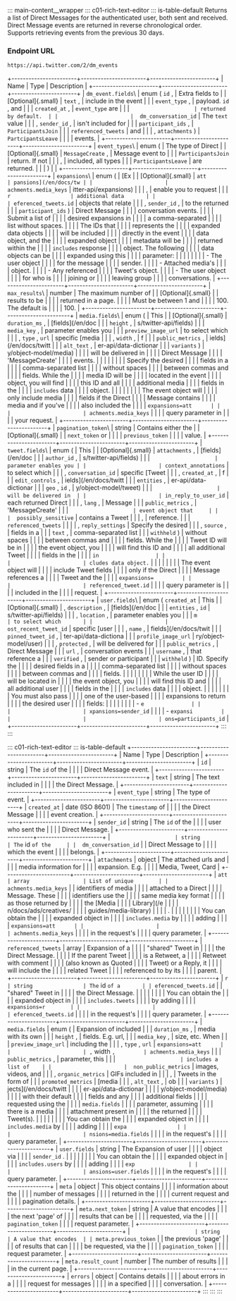 ::: main-content__wrapper
::: c01-rich-text-editor
::: is-table-default
Returns a list of Direct Messages for the authenticated user, both sent
and received. Direct Message events are returned in reverse
chronological order. Supports retrieving events from the previous 30
days.

### Endpoint URL

` https://api.twitter.com/2/dm_events `

+-----------------------+-----------------------+-----------------------+
| Name                  | Type                  | Description           |
+-----------------------+-----------------------+-----------------------+
| ` dm_event.fields `\  | enum ( ` id ` ,       | Extra fields to       |
| [Optional]{.small}    | ` text ` ,            | include in the event  |
|                       | ` event_type ` ,      | payload. ` id ` , and |
|                       | ` created_at ` ,      | ` event_type ` are    |
|                       | `                     | returned by default.  |
|                       |  dm_conversation_id ` | The ` text ` value    |
|                       | , ` sender_id ` ,     | isn\'t included for   |
|                       | ` participant_ids ` , | ` ParticipantsJoin `  |
|                       | ` referenced_tweets ` | and                   |
|                       | , ` attachments ` )   | ` PartcipantsLeave `  |
|                       |                       | events.               |
+-----------------------+-----------------------+-----------------------+
| ` event_types `\      | enum (                | The type of Direct    |
| [Optional]{.small}    | ` MessageCreate ` ,   | Message event to      |
|                       | ` ParticipantsJoin `  | return. If not        |
|                       | ,                     | included, all types   |
|                       | ` ParticipantsLeave ` | are returned.         |
|                       | )                     |                       |
+-----------------------+-----------------------+-----------------------+
| ` expansions `\       | enum (                | [Ex                   |
| [Optional]{.small}    | ` att                 | pansions](/en/docs/tw |
|                       | achments.media_keys ` | itter-api/expansions) |
|                       | ,                     | enable you to request |
|                       | ` r                   | additional data       |
|                       | eferenced_tweets.id ` | objects that relate   |
|                       | , ` sender_id ` ,     | to the returned       |
|                       | ` participant_ids ` ) | Direct Message        |
|                       |                       | conversation events.  |
|                       |                       | Submit a list of      |
|                       |                       | desired expansions in |
|                       |                       | a comma-separated     |
|                       |                       | list without spaces.  |
|                       |                       | The IDs that          |
|                       |                       | represents the        |
|                       |                       | expanded data objects |
|                       |                       | will be included      |
|                       |                       | directly in the event |
|                       |                       | data object, and the  |
|                       |                       | expanded object       |
|                       |                       | metadata will be      |
|                       |                       | returned within the   |
|                       |                       | ` includes ` response |
|                       |                       | object. The following |
|                       |                       | data objects can be   |
|                       |                       | expanded using this   |
|                       |                       | parameter:            |
|                       |                       |                       |
|                       |                       | -   The user object   |
|                       |                       |     for the message   |
|                       |                       |     sender.           |
|                       |                       | -   Attached media\'s |
|                       |                       |     object.           |
|                       |                       | -   Any referenced    |
|                       |                       |     Tweet\'s object.  |
|                       |                       | -   The user object   |
|                       |                       |     for who is        |
|                       |                       |     joining or        |
|                       |                       |     leaving group     |
|                       |                       |     conversations.    |
+-----------------------+-----------------------+-----------------------+
| ` max_results `\      | number                | The maximum number of |
| [Optional]{.small}    |                       | results to be         |
|                       |                       | returned in a page.   |
|                       |                       | Must be between 1 and |
|                       |                       | 100. The default is   |
|                       |                       | 100.                  |
+-----------------------+-----------------------+-----------------------+
| ` media.fields `\     | enum (                | This                  |
| [Optional]{.small}    | ` duration_ms ` ,     | [fields](/en/doc      |
|                       | ` height ` ,          | s/twitter-api/fields) |
|                       | ` media_key ` ,       | parameter enables you |
|                       | ` preview_image_url ` | to select which       |
|                       | , ` type ` , ` url `  | specific [media       |
|                       | , ` width ` ,         | f                     |
|                       | ` public_metrics ` ,  | ields](/en/docs/twitt |
|                       | ` alt_text ` ,        | er-api/data-dictionar |
|                       | ` variants ` )        | y/object-model/media) |
|                       |                       | will be delivered in  |
|                       |                       | Direct Message        |
|                       |                       | \'MessageCreate\'     |
|                       |                       | events.               |
|                       |                       |                       |
|                       |                       | Specify the desired   |
|                       |                       | fields in a           |
|                       |                       | comma-separated list  |
|                       |                       | without spaces        |
|                       |                       | between commas and    |
|                       |                       | fields. While the     |
|                       |                       | media ID will be      |
|                       |                       | located in the event  |
|                       |                       | object, you will find |
|                       |                       | this ID and all       |
|                       |                       | additional media      |
|                       |                       | fields in the         |
|                       |                       | ` includes ` data     |
|                       |                       | object.               |
|                       |                       |                       |
|                       |                       | The event object will |
|                       |                       | only include media    |
|                       |                       | fields if the Direct  |
|                       |                       | Message contains      |
|                       |                       | media and if you\'ve  |
|                       |                       | also included the     |
|                       |                       | ` expansions=att      |
|                       |                       | achments.media_keys ` |
|                       |                       | query parameter in    |
|                       |                       | your request.         |
+-----------------------+-----------------------+-----------------------+
| ` pagination_token `\ | string                | Contains either the   |
| [Optional]{.small}    |                       | ` next_token ` or     |
|                       |                       | ` previous_token `    |
|                       |                       | value.                |
+-----------------------+-----------------------+-----------------------+
| ` tweet.fields `\     | enum (                | This                  |
| [Optional]{.small}    | ` attachments ` ,     | [fields](/en/doc      |
|                       | ` author_id ` ,       | s/twitter-api/fields) |
|                       | `                     | parameter enables you |
|                       | context_annotations ` | to select which       |
|                       | , ` conversation_id ` | specific [Tweet       |
|                       | , ` created_at ` ,    | f                     |
|                       | ` edit_controls ` ,   | ields](/en/docs/twitt |
|                       | ` entities ` ,        | er-api/data-dictionar |
|                       | ` geo ` , ` id ` ,    | y/object-model/tweet) |
|                       | `                     | will be delivered in  |
|                       | in_reply_to_user_id ` | each returned Direct  |
|                       | , ` lang ` ,          | Message               |
|                       | ` public_metrics ` ,  | \'MessageCreate\'     |
|                       | `                     | event object that     |
|                       |  possibly_sensitive ` | contains a Tweet      |
|                       | ,                     | reference.            |
|                       | ` referenced_tweets ` |                       |
|                       | , ` reply_settings `  | Specify the desired   |
|                       | , ` source ` ,        | fields in a           |
|                       | ` text ` ,            | comma-separated list  |
|                       | ` withheld ` )        | without spaces        |
|                       |                       | between commas and    |
|                       |                       | fields. While the     |
|                       |                       | Tweet ID will be in   |
|                       |                       | the event object, you |
|                       |                       | will find this ID and |
|                       |                       | all additional Tweet  |
|                       |                       | fields in the         |
|                       |                       | ` in                  |
|                       |                       | cludes data object. ` |
|                       |                       |                       |
|                       |                       | The event object will |
|                       |                       | include Tweet fields  |
|                       |                       | only if the Direct    |
|                       |                       | Message references a  |
|                       |                       | Tweet and the         |
|                       |                       | ` expansions=         |
|                       |                       | referenced_tweet.id ` |
|                       |                       | query parameter is    |
|                       |                       | included in the       |
|                       |                       | request.              |
+-----------------------+-----------------------+-----------------------+
| ` user.fields `\      | enum ( ` created_at ` | This                  |
| [Optional]{.small}    | , ` description ` ,   | [fields](/en/doc      |
|                       | ` entities ` , ` id ` | s/twitter-api/fields) |
|                       | , ` location ` ,      | parameter enables you |
|                       | ` m                   | to select which       |
|                       | ost_recent_tweet_id ` | specific [user        |
|                       | , ` name ` ,          | fields](/en/docs/twit |
|                       | ` pinned_tweet_id ` , | ter-api/data-dictiona |
|                       | ` profile_image_url ` | ry/object-model/user) |
|                       | , ` protected ` ,     | will be delivered for |
|                       | ` public_metrics ` ,  | Direct Message        |
|                       | ` url ` ,             | conversation events   |
|                       | ` username ` ,        | that reference a      |
|                       | ` verified ` ,        | sender or participant |
|                       | ` withheld ` )        | ID. Specify the       |
|                       |                       | desired fields in a   |
|                       |                       | comma-separated list  |
|                       |                       | without spaces        |
|                       |                       | between commas and    |
|                       |                       | fields.               |
|                       |                       |                       |
|                       |                       | While the user ID     |
|                       |                       | will be located in    |
|                       |                       | the event object, you |
|                       |                       | will find this ID and |
|                       |                       | all additional user   |
|                       |                       | fields in the         |
|                       |                       | ` includes ` data     |
|                       |                       | object.               |
|                       |                       |                       |
|                       |                       | You must also pass    |
|                       |                       | one of the user-based |
|                       |                       | expansions to return  |
|                       |                       | the desired user      |
|                       |                       | fields:               |
|                       |                       |                       |
|                       |                       | -   ` e               |
|                       |                       | xpansions=sender_id ` |
|                       |                       | -   ` expansi         |
|                       |                       | ons=participants_id ` |
+-----------------------+-----------------------+-----------------------+
:::
:::

::: c01-rich-text-editor
::: is-table-default
+-----------------------+-----------------------+-----------------------+
| Name                  | Type                  | Description           |
+-----------------------+-----------------------+-----------------------+
| ` id `                | string                | The ` id ` of the     |
|                       |                       | Direct Message event. |
+-----------------------+-----------------------+-----------------------+
| ` text `              | string                | The text included in  |
|                       |                       | the Direct Message.   |
+-----------------------+-----------------------+-----------------------+
| ` event_type `        | string                | The type of event.    |
+-----------------------+-----------------------+-----------------------+
| ` created_at `        | date (ISO 8601)       | The ` timestamp ` of  |
|                       |                       | the Direct Message    |
|                       |                       | event creation.       |
+-----------------------+-----------------------+-----------------------+
| ` sender_id `         | string                | The ` id ` of the     |
|                       |                       | user who sent the     |
|                       |                       | Direct Message.       |
+-----------------------+-----------------------+-----------------------+
| `                     | string                | The ` id ` of the     |
|  dm_conversation_id ` |                       | Direct Message to     |
|                       |                       | which the event       |
|                       |                       | belongs.              |
+-----------------------+-----------------------+-----------------------+
| ` attachments `       | object                | The attached urls and |
|                       |                       | media information for |
|                       |                       | expansion. E.g.       |
|                       |                       | Media, Tweet, Card    |
+-----------------------+-----------------------+-----------------------+
| ` att                 | array                 | List of unique        |
| achments.media_keys ` |                       | identifiers of media  |
|                       |                       | attached to a Direct  |
|                       |                       | Message. These        |
|                       |                       | identifiers use the   |
|                       |                       | same media key format |
|                       |                       | as those returned by  |
|                       |                       | the [Media            |
|                       |                       | Library](/e           |
|                       |                       | n/docs/ads/creatives/ |
|                       |                       | guides/media-library) |
|                       |                       | .                     |
|                       |                       |                       |
|                       |                       | You can obtain the    |
|                       |                       | expanded object in    |
|                       |                       | ` includes.media ` by |
|                       |                       | adding                |
|                       |                       | ` expansions=att      |
|                       |                       | achments.media_keys ` |
|                       |                       | in the request\'s     |
|                       |                       | query parameter.      |
+-----------------------+-----------------------+-----------------------+
| ` referenced_tweets ` | array                 | Expansion of a        |
|                       |                       | \"shared\" Tweet in   |
|                       |                       | the Direct Message.   |
|                       |                       | If the parent Tweet   |
|                       |                       | is a Retweet, a       |
|                       |                       | Retweet with comment  |
|                       |                       | (also known as Quoted |
|                       |                       | Tweet) or a Reply, it |
|                       |                       | will include the      |
|                       |                       | related Tweet         |
|                       |                       | referenced to by its  |
|                       |                       | parent.               |
+-----------------------+-----------------------+-----------------------+
| ` r                   | string                | The ` id ` of a       |
| eferenced_tweets.id ` |                       | \"shared\" Tweet in   |
|                       |                       | the Direct Message.   |
|                       |                       |                       |
|                       |                       | You can obtain the    |
|                       |                       | expanded object in    |
|                       |                       | ` includes.tweets `   |
|                       |                       | by adding             |
|                       |                       | ` expansions=r        |
|                       |                       | eferenced_tweets.id ` |
|                       |                       | in the request\'s     |
|                       |                       | query parameter.      |
+-----------------------+-----------------------+-----------------------+
| ` media.fields `      | enum (                | Expansion of included |
|                       | ` duration_ms ` ,     | media with its own    |
|                       | ` height ` ,          | fields. E.g. url,     |
|                       | ` media_key ` ,       | size, etc. When       |
|                       | ` preview_image_url ` | including the         |
|                       | , ` type ` , ` url `  | ` expansions=att      |
|                       | , ` width ` ,         | achments.media_keys ` |
|                       | ` public_metrics ` ,  | parameter, this       |
|                       | `                     | includes a list of    |
|                       |  non_public_metrics ` | images, videos, and   |
|                       | , ` organic_metrics ` | GIFs included in      |
|                       | ,                     | Tweets in the form of |
|                       | ` promoted_metrics `  | [media                |
|                       | , ` alt_text ` ,      | ob                    |
|                       | ` variants ` )        | jects](/en/docs/twitt |
|                       |                       | er-api/data-dictionar |
|                       |                       | y/object-model/media) |
|                       |                       | with their default    |
|                       |                       | fields and any        |
|                       |                       | additional fields     |
|                       |                       | requested using the   |
|                       |                       | ` media.fields `      |
|                       |                       | parameter, assuming   |
|                       |                       | there is a media      |
|                       |                       | attachment present in |
|                       |                       | the returned          |
|                       |                       | Tweet(s).             |
|                       |                       |                       |
|                       |                       | You can obtain the    |
|                       |                       | expanded object in    |
|                       |                       | ` includes.media ` by |
|                       |                       | adding                |
|                       |                       | ` expa                |
|                       |                       | nsions=media.fields ` |
|                       |                       | in the request\'s     |
|                       |                       | query parameter.      |
+-----------------------+-----------------------+-----------------------+
| ` user.fields `       | string                | The Expansion of user |
|                       |                       | object via            |
|                       |                       | ` sender_id ` .       |
|                       |                       |                       |
|                       |                       | You can obtain the    |
|                       |                       | expanded object in    |
|                       |                       | ` includes.users ` by |
|                       |                       | adding                |
|                       |                       | ` exp                 |
|                       |                       | ansions=user.fields ` |
|                       |                       | in the request\'s     |
|                       |                       | query parameter.      |
+-----------------------+-----------------------+-----------------------+
| ` meta `              | object                | This object contains  |
|                       |                       | information about the |
|                       |                       | number of messages    |
|                       |                       | returned in the       |
|                       |                       | current request and   |
|                       |                       | pagination details.   |
+-----------------------+-----------------------+-----------------------+
| ` meta.next_token `   | string                | A value that encodes  |
|                       |                       | the next \'page\' of  |
|                       |                       | results that can be   |
|                       |                       | requested, via the    |
|                       |                       | ` pagination_token `  |
|                       |                       | request parameter.    |
+-----------------------+-----------------------+-----------------------+
| `                     | string                | A value that encodes  |
| meta.previous_token ` |                       | the previous \'page\' |
|                       |                       | of results that can   |
|                       |                       | be requested, via the |
|                       |                       | ` pagination_token `  |
|                       |                       | request parameter.    |
+-----------------------+-----------------------+-----------------------+
| ` meta.result_count ` | number                | The number of results |
|                       |                       | in the current page.  |
+-----------------------+-----------------------+-----------------------+
| ` errors `            | object                | Contains details      |
|                       |                       | about errors in a     |
|                       |                       | request for messages  |
|                       |                       | in a specified        |
|                       |                       | conversation.         |
+-----------------------+-----------------------+-----------------------+
:::
:::
:::
